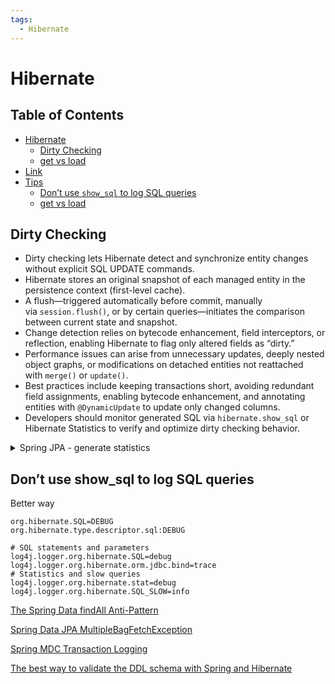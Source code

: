 ```yaml
---
tags:
  - Hibernate
---
```


# Hibernate

## Table of Contents
- [Hibernate](#hibernate)
  - [Dirty Checking](#dirty-checking)
  - [get vs load](#get-vs-load)
- [Link](#link)
- [Tips](#tips)
  - [Don’t use `show_sql` to log SQL queries](#dont-use-show_sql-to-log-sql-queries)
  - [get vs load](#get-vs-load)

## Dirty Checking

- Dirty checking lets Hibernate detect and synchronize entity changes without explicit SQL UPDATE commands.
- Hibernate stores an original snapshot of each managed entity in the persistence context (first-level cache).
- A flush—triggered automatically before commit, manually via `session.flush()`, or by certain queries—initiates the comparison between current state and snapshot.
- Change detection relies on bytecode enhancement, field interceptors, or reflection, enabling Hibernate to flag only altered fields as “dirty.”
- Performance issues can arise from unnecessary updates, deeply nested object graphs, or modifications on detached entities not reattached with `merge()` or `update()`.
- Best practices include keeping transactions short, avoiding redundant field assignments, enabling bytecode enhancement, and annotating entities with `@DynamicUpdate` to update only changed columns.
- Developers should monitor generated SQL via `hibernate.show_sql` or Hibernate Statistics to verify and optimize dirty checking behavior.

<details>
<summary>Spring JPA - generate statistics</summary>


<details>
<summary>get vs load</summary>

## get vs load

| **Feature**                        | **get()**                                          | **load()**                                                    |
| ---------------------------------- | -------------------------------------------------- | -------------------------------------------------------------- |
| **Loading Strategy**               | Eager loading (immediate database query)           | Lazy loading (proxy object, data fetched on access)            |
| **Return Value (if exists)**       | Actual object                                      | Proxy object                                                   |
| **Database Query**                 | Executes immediately                               | Executes when a property is accessed                           |
| **Return Value (if not exists)**   | null                                              | Results in an **ObjectNotFoundException** when accessing properties |
| **Hibernate Cache**                | Retrieves from the cache if present               | Still returns proxy even if cached                             |

</details>

## HikariCP

[https://github.com/openbouquet/HikariCP](https://github.com/openbouquet/HikariCP)

[https://www.baeldung.com/hikaricp](https://www.baeldung.com/hikaricp)

[https://www.baeldung.com/spring-boot-hikari](https://www.baeldung.com/spring-boot-hikari)

[https://github.com/brettwooldridge/HikariCP/wiki/About-Pool-Sizing](https://github.com/brettwooldridge/HikariCP/wiki/About-Pool-Sizing)

### HikariCP stackoverflow

[How do I configure HikariCP in my Spring Boot app in my application.properties files?](https://stackoverflow.com/questions/26490967/how-do-i-configure-hikaricp-in-my-spring-boot-app-in-my-application-properties-f)

## JPlusOne

[JPlusOne Hibernate n+1](https://github.com/adgadev/jplusone)

## Hypersistence Optimizer

[Hypersistence Optimizer](https://vladmihalcea.com/hypersistence-optimizer/)

[hypersistence-optimizer](https://github.com/vladmihalcea/hypersistence-optimizer)


## Hibernate Types

[Hibernate Types](https://github.com/vladmihalcea/hibernate-types)


# #Link 

[Thorben Janssen YT](https://www.youtube.com/channel/UCYeDPubBiFCZXIOgGYoyADw)

[How does orphanRemoval work with JPA and Hibernate](https://vladmihalcea.com/orphanremoval-jpa-hibernate/)

[Implementing equals() and hashCode()](https://thorben-janssen.com/ultimate-guide-to-implementing-equals-and-hashcode-with-hibernate/)

[The best way to implement equals, hashCode, and toString with JPA and Hibernate](https://vladmihalcea.com/the-best-way-to-implement-equals-hashcode-and-tostring-with-jpa-and-hibernate/)

[How to generate UUIDs as primary keys with Hibernate](https://thorben-janssen.com/generate-uuids-primary-keys-hibernate/)

[Modeling self-referencing associations with Hibernate](https://thorben-janssen.com/self-referencing-associations/?ck_subscriber_id=198329661)

[Spring Data JPA – How to Return DTOs from Native Queries](https://thorben-janssen.com/spring-data-jpa-dto-native-queries/)

[The JPA and Hibernate second-level cache](https://vladmihalcea.com/jpa-hibernate-second-level-cache/)

[https://thorben-janssen.com/hibernate-logging-guide/](https://thorben-janssen.com/hibernate-logging-guide/)

[6 Performance Pitfalls when using Spring Data JPA](https://thorben-janssen.com/6-performance-pitfalls-when-using-spring-data-jpa/)

[Native Queries – How to call native SQL queries with JPA & Hibernate](https://thorben-janssen.com/jpa-native-queries/)

[A beginner’s guide to database locking and the lost update phenomena](https://vladmihalcea.com/a-beginners-guide-to-database-locking-and-the-lost-update-phenomena/)

[Spring Transaction and Connection Management](https://vladmihalcea.com/spring-transaction-connection-management/)

[Hibernate Dirty Checking Explained: How Entity State Changes Are Detected](https://www.javacodegeeks.com/2025/07/hibernate-dirty-checking-explained-how-entity-state-changes-are-detected.html)

# #Tips

## Spring JPA - generate statistics
```
spring.jpa.properties.hibernate.generate_statistics=true
```
</details>

## Don’t use show_sql to log SQL queries
Better way
```
org.hibernate.SQL=DEBUG
org.hibernate.type.descriptor.sql:DEBUG

# SQL statements and parameters
log4j.logger.org.hibernate.SQL=debug
log4j.logger.org.hibernate.orm.jdbc.bind=trace
# Statistics and slow queries
log4j.logger.org.hibernate.stat=debug
log4j.logger.org.hibernate.SQL_SLOW=info
```

[The Spring Data findAll Anti-Pattern](https://vladmihalcea.com/spring-data-findall-anti-pattern/)

[Spring Data JPA MultipleBagFetchException](https://vladmihalcea.com/spring-data-jpa-multiplebagfetchexception/)

[Spring MDC Transaction Logging](https://vladmihalcea.com/spring-mdc-transaction-logging/)

[The best way to validate the DDL schema with Spring and Hibernate](https://vladmihalcea.com/validate-ddl-schema-spring-hibernate/)

